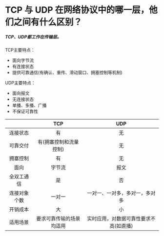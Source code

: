 # TCP 与 UDP 在网络协议中的哪一层，他们之间有什么区别？

##### TCP、UDP都工作在传输层。



TCP主要特点：

- 面向字节流
- 有连接状态
- 提供可靠通信(有确认、重传、滑动窗口、拥塞控制等机制)



UDP主要特点：

- 面向报文
- 无连接状态
- 单播、多播、广播
- 不保证可靠性



|              |           TCP            |                  UDP                   |
| :----------: | :----------------------: | :------------------------------------: |
|   连接状态   |            有            |                   无                   |
|   可靠交付   |  有(拥塞控制和流量控制)  |                   无                   |
|   拥塞控制   |            有            |                   无                   |
|     面向     |          字节流          |                  报文                  |
|  全双工通信  |            是            |                   否                   |
| 连接对象个数 |          一对一          |     一对一、一对多，多对一，多对多     |
|   开销成本   |            大            |                   小                   |
|   适用场景   | 要求可靠传输的场景均适用 | 实时应用，对数据可靠性要求不高(如直播) |


